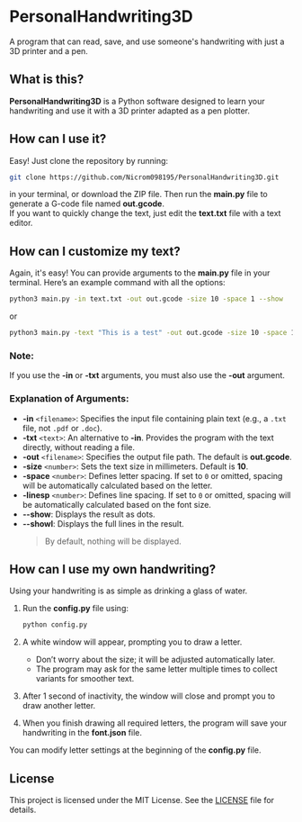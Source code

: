 # PersonalHandwriting3D  
A program that can read, save, and use someone's handwriting with just a 3D printer and a pen.

## What is this?  
**PersonalHandwriting3D** is a Python software designed to learn your handwriting and use it with a 3D printer adapted as a pen plotter.

## How can I use it?  
Easy! Just clone the repository by running:  
```bash
git clone https://github.com/Nicrom098195/PersonalHandwriting3D.git
```  
in your terminal, or download the ZIP file. Then run the **main.py** file to generate a G-code file named **out.gcode**.  
If you want to quickly change the text, just edit the **text.txt** file with a text editor.

## How can I customize my text?  
Again, it's easy! You can provide arguments to the **main.py** file in your terminal. Here’s an example command with all the options:  

```bash
python3 main.py -in text.txt -out out.gcode -size 10 -space 1 --show
```  

or  

```bash
python3 main.py -text "This is a test" -out out.gcode -size 10 -space 1 --show
```  

### Note:  
If you use the **-in** or **-txt** arguments, you must also use the **-out** argument.  

### Explanation of Arguments:  
- **-in** `<filename>`: Specifies the input file containing plain text (e.g., a `.txt` file, not `.pdf` or `.doc`).  
- **-txt** `<text>`: An alternative to **-in**. Provides the program with the text directly, without reading a file.  
- **-out** `<filename>`: Specifies the output file path. The default is **out.gcode**.  
- **-size** `<number>`: Sets the text size in millimeters. Default is **10**.  
- **-space** `<number>`: Defines letter spacing. If set to `0` or omitted, spacing will be automatically calculated based on the letter.  
- **-linesp** `<number>`: Defines line spacing. If set to `0` or omitted, spacing will be automatically calculated based on the font size.  
- **--show**: Displays the result as dots.  
- **--showl**: Displays the full lines in the result.  
  > By default, nothing will be displayed.

## How can I use my own handwriting?  
Using your handwriting is as simple as drinking a glass of water.  

1. Run the **config.py** file using:  
   ```bash
   python config.py
   ```  
2. A white window will appear, prompting you to draw a letter.  
   - Don’t worry about the size; it will be adjusted automatically later.  
   - The program may ask for the same letter multiple times to collect variants for smoother text.  

3. After 1 second of inactivity, the window will close and prompt you to draw another letter.  

4. When you finish drawing all required letters, the program will save your handwriting in the **font.json** file.  

You can modify letter settings at the beginning of the **config.py** file.

## License  
This project is licensed under the MIT License. See the [LICENSE](https://github.com/Nicrom098195/PersonalHandwriting3D/blob/main/LICENSE "LICENSE") file for details.  